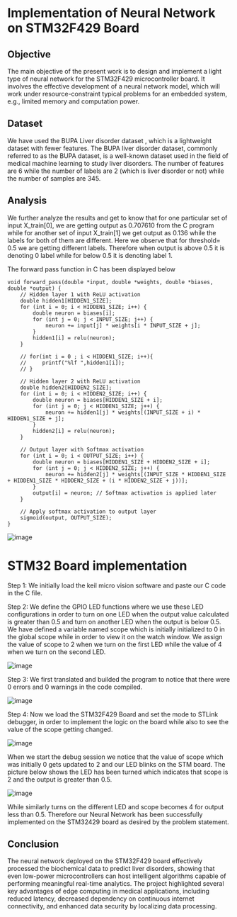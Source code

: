 # Implementation of Neural Network on STM32F429 Board

## Objective

The main objective of the present work is to design and implement a light type of neural
network for the STM32F429 microcontroller board. It involves the effective development
of a neural network model, which will work under resource-constraint typical problems
for an embedded system, e.g., limited memory and computation power.

## Dataset

We have used the BUPA Liver disorder dataset , which is a lightweight dataset with
fewer features. The BUPA liver disorder dataset, commonly referred to as the BUPA
dataset, is a well-known dataset used in the field of medical machine learning to study
liver disorders. The number of features are 6 while the number of labels are 2 (which is
liver disorder or not) while the number of samples are 345.

## Analysis

We further analyze the results and get to know that for one particular set of
input X_train[0], we are getting output as 0.707610 from the C program while for
another set of input X_train[1] we get output as 0.136 while the labels for both of them
are different. Here we observe that for threshold= 0.5 we are getting different labels.
Therefore when output is above 0.5 it is denoting 0 label while for below 0.5 it is
denoting label 1.

The forward pass function in C has been displayed below

```
void forward_pass(double *input, double *weights, double *biases, double *output) {
    // Hidden layer 1 with ReLU activation
    double hidden1[HIDDEN1_SIZE];
    for (int i = 0; i < HIDDEN1_SIZE; i++) {
        double neuron = biases[i];
        for (int j = 0; j < INPUT_SIZE; j++) {
            neuron += input[j] * weights[i * INPUT_SIZE + j];
        }
        hidden1[i] = relu(neuron);
    }

    // for(int i = 0 ; i < HIDDEN1_SIZE; i++){
    //     printf("%lf ",hidden1[i]);
    // }

    // Hidden layer 2 with ReLU activation
    double hidden2[HIDDEN2_SIZE];
    for (int i = 0; i < HIDDEN2_SIZE; i++) {
        double neuron = biases[HIDDEN1_SIZE + i];
        for (int j = 0; j < HIDDEN1_SIZE; j++) {
            neuron += hidden1[j] * weights[(INPUT_SIZE + i) * HIDDEN1_SIZE + j];
        }
        hidden2[i] = relu(neuron);
    }

    // Output layer with Softmax activation
    for (int i = 0; i < OUTPUT_SIZE; i++) {
        double neuron = biases[HIDDEN1_SIZE + HIDDEN2_SIZE + i];
        for (int j = 0; j < HIDDEN2_SIZE; j++) {
            neuron += hidden2[j] * weights[(INPUT_SIZE * HIDDEN1_SIZE + HIDDEN1_SIZE * HIDDEN2_SIZE + (i * HIDDEN2_SIZE + j))];
        }
        output[i] = neuron; // Softmax activation is applied later
    }

    // Apply softmax activation to output layer
    sigmoid(output, OUTPUT_SIZE);
}

```

![image](https://github.com/pointarcher02/Implementation-of-Neural-Network-using-STM32F429-Board/assets/120496303/3824d50b-ab1d-49b4-8351-e71c8a8d8faa)


# STM32 Board implementation

Step 1: We initially load the keil micro vision software and paste our C code in the C
file.

Step 2: We define the GPIO LED functions where we use these LED configurations in
order to turn on one LED when the output value calculated is greater than 0.5 and turn
on another LED when the output is below 0.5.
We have defined a variable named scope which is initially initialized to 0 in the
global scope while in order to view it on the watch window.
We assign the value of scope to 2 when we turn on the first LED while the value of 4
when we turn on the second LED.

![image](https://github.com/pointarcher02/Implementation-of-Neural-Network-using-STM32F429-Board/assets/120496303/f0435e6d-f64d-4f5e-b0b4-2d3eebfb6587)

Step 3: We first translated and builded the program to notice that there were 0 errors
and 0 warnings in the code compiled.

![image](https://github.com/pointarcher02/Implementation-of-Neural-Network-using-STM32F429-Board/assets/120496303/4292a6e5-94be-49eb-b2b5-dd5fa3036fa2)

Step 4: Now we load the STM32F429 Board and set the mode to STLink debugger, in
order to implement the logic on the board while also to see the value of the scope
getting changed.

![image](https://github.com/pointarcher02/Implementation-of-Neural-Network-using-STM32F429-Board/assets/120496303/bb356969-e1f2-493b-b8a3-882e4becd092)

When we start the debug session we notice that the value of scope which was
initially 0 gets updated to 2 and our LED blinks on the STM board.
The picture below shows the LED has been turned which indicates that scope is 2
and the output is greater than 0.5.

![image](https://github.com/pointarcher02/Implementation-of-Neural-Network-using-STM32F429-Board/assets/120496303/7dcf747b-782e-439e-8eea-c1d66628c7f7)

While similarly turns on the different LED and scope becomes 4 for output less
than 0.5.
Therefore our Neural Network has been successfully implemented on the
STM32429 board as desired by the problem statement.


## Conclusion

The neural network deployed on the STM32F429 board effectively processed the
biochemical data to predict liver disorders, showing that even low-power
microcontrollers can host intelligent algorithms capable of performing meaningful
real-time analytics. The project highlighted several key advantages of edge computing
in medical applications, including reduced latency, decreased dependency on
continuous internet connectivity, and enhanced data security by localizing data
processing.
